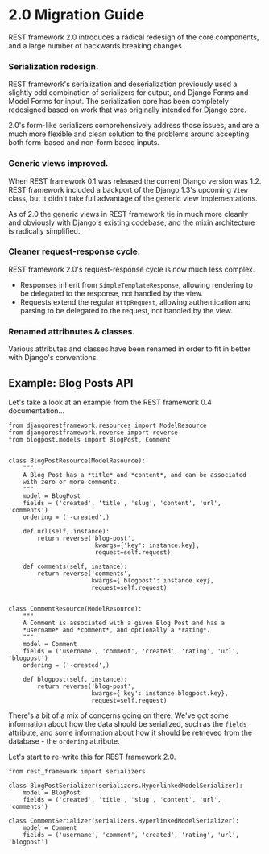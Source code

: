 # 2.0 Migration Guide

REST framework 2.0 introduces a radical redesign of the core components, and a large number of backwards breaking changes.

### Serialization redesign.

REST framework's serialization and deserialization previously used a slightly odd combination of serializers for output, and Django Forms and Model Forms for input.  The serialization core has been completely redesigned based on work that was originally intended for Django core.

2.0's form-like serializers comprehensively address those issues, and are a much more flexible and clean solution to the problems around accepting both form-based and non-form based inputs.

### Generic views improved.

When REST framework 0.1 was released the current Django version was 1.2.  REST framework included a backport of the Django 1.3's upcoming `View` class, but it didn't take full advantage of the generic view implementations.

As of 2.0 the generic views in REST framework tie in much more cleanly and obviously with Django's existing codebase, and the mixin architecture is radically simplified.

### Cleaner request-response cycle.

REST framework 2.0's request-response cycle is now much less complex.

* Responses inherit from `SimpleTemplateResponse`, allowing rendering to be delegated to the response, not handled by the view.
* Requests extend the regular `HttpRequest`, allowing authentication and parsing to be delegated to the request, not handled by the view.

### Renamed attribnutes & classes.

Various attributes and classes have been renamed in order to fit in better with Django's conventions.

## Example: Blog Posts API

Let's take a look at an example from the REST framework 0.4 documentation...

    from djangorestframework.resources import ModelResource
    from djangorestframework.reverse import reverse
    from blogpost.models import BlogPost, Comment


    class BlogPostResource(ModelResource):
        """
        A Blog Post has a *title* and *content*, and can be associated
        with zero or more comments.
        """
        model = BlogPost
        fields = ('created', 'title', 'slug', 'content', 'url', 'comments')
        ordering = ('-created',)

        def url(self, instance):
            return reverse('blog-post',
                            kwargs={'key': instance.key},
                            request=self.request)

        def comments(self, instance):
            return reverse('comments',
                           kwargs={'blogpost': instance.key},
                           request=self.request)


    class CommentResource(ModelResource):
        """
        A Comment is associated with a given Blog Post and has a
        *username* and *comment*, and optionally a *rating*.
        """
        model = Comment
        fields = ('username', 'comment', 'created', 'rating', 'url', 'blogpost')
        ordering = ('-created',)

        def blogpost(self, instance):
            return reverse('blog-post',
                           kwargs={'key': instance.blogpost.key},
                           request=self.request)

There's a bit of a mix of concerns going on there.  We've got some information about how the data should be serialized, such as the `fields` attribute, and some information about how it should be retrieved from the database - the `ordering` attribute.

Let's start to re-write this for REST framework 2.0.

    from rest_framework import serializers

    class BlogPostSerializer(serializers.HyperlinkedModelSerializer):
        model = BlogPost
        fields = ('created', 'title', 'slug', 'content', 'url', 'comments')

    class CommentSerializer(serializers.HyperlinkedModelSerializer):
        model = Comment
        fields = ('username', 'comment', 'created', 'rating', 'url', 'blogpost')


